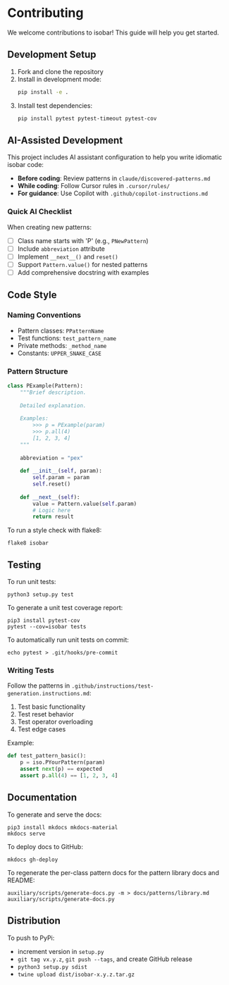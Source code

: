 # Contributing

We welcome contributions to isobar! This guide will help you get started.

## Development Setup

1. Fork and clone the repository
2. Install in development mode:
   ```bash
   pip install -e .
   ```
3. Install test dependencies:
   ```bash
   pip install pytest pytest-timeout pytest-cov
   ```

## AI-Assisted Development

This project includes AI assistant configuration to help you write idiomatic isobar code:

- **Before coding**: Review patterns in `claude/discovered-patterns.md`
- **While coding**: Follow Cursor rules in `.cursor/rules/`
- **For guidance**: Use Copilot with `.github/copilot-instructions.md`

### Quick AI Checklist
When creating new patterns:
- [ ] Class name starts with 'P' (e.g., `PNewPattern`)
- [ ] Include `abbreviation` attribute
- [ ] Implement `__next__()` and `reset()`
- [ ] Support `Pattern.value()` for nested patterns
- [ ] Add comprehensive docstring with examples

## Code Style

### Naming Conventions
- Pattern classes: `PPatternName`
- Test functions: `test_pattern_name`
- Private methods: `_method_name`
- Constants: `UPPER_SNAKE_CASE`

### Pattern Structure
```python
class PExample(Pattern):
    """Brief description.
    
    Detailed explanation.
    
    Examples:
        >>> p = PExample(param)
        >>> p.all(4)
        [1, 2, 3, 4]
    """
    
    abbreviation = "pex"
    
    def __init__(self, param):
        self.param = param
        self.reset()
    
    def __next__(self):
        value = Pattern.value(self.param)
        # Logic here
        return result
```

To run a style check with flake8:

```
flake8 isobar
```

## Testing

To run unit tests:

```
python3 setup.py test
```

To generate a unit test coverage report:

```
pip3 install pytest-cov
pytest --cov=isobar tests
```

To automatically run unit tests on commit:
```
echo pytest > .git/hooks/pre-commit
```

### Writing Tests
Follow the patterns in `.github/instructions/test-generation.instructions.md`:
1. Test basic functionality
2. Test reset behavior
3. Test operator overloading
4. Test edge cases

Example:
```python
def test_pattern_basic():
    p = iso.PYourPattern(param)
    assert next(p) == expected
    assert p.all(4) == [1, 2, 3, 4]
```

## Documentation

To generate and serve the docs:

```
pip3 install mkdocs mkdocs-material
mkdocs serve
```

To deploy docs to GitHub:
```
mkdocs gh-deploy
```

To regenerate the per-class pattern docs for the pattern library docs and README:

```
auxiliary/scripts/generate-docs.py -m > docs/patterns/library.md
auxiliary/scripts/generate-docs.py
```

## Distribution

To push to PyPi:

* increment version in `setup.py`
* `git tag vx.y.z`, `git push --tags`, and create GitHub release
* `python3 setup.py sdist`
* `twine upload dist/isobar-x.y.z.tar.gz`

